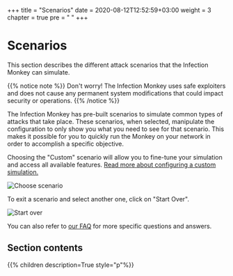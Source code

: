 +++
title = "Scenarios"
date = 2020-08-12T12:52:59+03:00
weight = 3
chapter = true
pre = "<i class='fas fa-map-marked-alt'></i> "
+++

# Scenarios

This section describes the different attack scenarios that the Infection Monkey can simulate.

{{% notice note %}}
Don't worry! The Infection Monkey uses safe exploiters and does not cause any permanent system modifications that could impact security or operations.
{{% /notice %}}

The Infection Monkey has pre-built scenarios to simulate common types of attacks that take place. These scenarios, when selected, manipulate the configuration to only show you what you need to see for that scenario. This makes it possible for you to quickly run the Monkey on your network in order to accomplish a specific objective.

Choosing the "Custom" scenario will allow you to fine-tune your simulation and access all available features. [Read more about configuring a custom simulation.](/custom-scenario/_index.md)

![Choose scenario](/images/usage/scenarios/choose-scenario.png "Choose a scenario")

To exit a scenario and select another one, click on "Start Over".

![Start over](/images/usage/scenarios/start-over.png "Start over")

You can also refer to [our FAQ](../../faq) for more specific questions and answers.

## Section contents

{{% children description=True style="p"%}}
